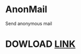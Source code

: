 # AnonMail
Send anonymous mail

# DOWLOAD [LINK](https://github.com/habby1337/AnonMail/releases/download/1.0.0.1/Anonemail.exe)
